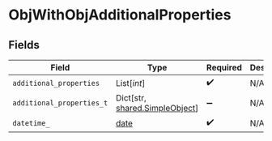 # ObjWithObjAdditionalProperties


## Fields

| Field                                                                 | Type                                                                  | Required                                                              | Description                                                           |
| --------------------------------------------------------------------- | --------------------------------------------------------------------- | --------------------------------------------------------------------- | --------------------------------------------------------------------- |
| `additional_properties`                                               | List[*int*]                                                           | :heavy_check_mark:                                                    | N/A                                                                   |
| `additional_properties_t`                                             | Dict[str, [shared.SimpleObject](../../models/shared/simpleobject.md)] | :heavy_minus_sign:                                                    | N/A                                                                   |
| `datetime_`                                                           | [date](https://docs.python.org/3/library/datetime.html#date-objects)  | :heavy_check_mark:                                                    | N/A                                                                   |